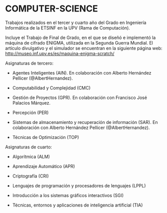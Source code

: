 # COMPUTER-SCIENCE
Trabajos realizados en el tercer y cuarto año del Grado en Ingeniería Informática de la ETSINF en la UPV (Rama de Computación).

Incluye el Trabajo de Final de Grado, en el que se diseñó e implementó la máquina de cifrado ENIGMA, utilizada en la Segunda Guerra Mundial. El artículo divulgativo y el simulador se encuentran en la siguiente página web: http://museo.inf.upv.es/es/maquina-enigma-scratch/

Asignaturas de tercero:

- Agentes Inteligentes (AIN). En colaboración con Alberto Hernández Pellicer (@AlbertHernandez).

- Computabilidad y Complejidad (CMC)

- Gestión de Proyectos (GPR). En colaboración con Francisco José Palacios Márquez.

- Percepción (PER)

- Sistemas de almacenamiento y recuperación de información (SAR). En colaboración con Alberto Hernández Pellicer (@AlbertHernandez).

- Técnicas de Optimización (TOP)

Asignaturas de cuarto:

- Algorítmica (ALM)

- Aprendizaje Automático (APR)

- Criptografía (CRI)

- Lenguajes de programación y procesadores de lenguajes (LPPL)

- Introducción a los sistemas gráficos interactivos (SGI)

- Técnicas, entornos y aplicaciones de inteligencia artificial (TIA)
